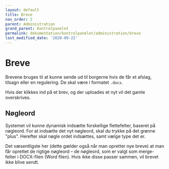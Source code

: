 ```yaml
---
layout: default
title: Breve
nav_order: 2
parent: Administration
grand_parent: Kontrolpanelet
permalink: dokumentation/kontrolpanelet/administration/breve
last_modified_date: '2020-09-22'
---
```


# Breve

Brevene bruges til at kunne sende ud til borgerne hvis de får et afslag, tilsagn eller en regulering.
De skal være i formatet `.docx`.

Hvis der klikkes ind på et brev, og der uploades et nyt vil det gamle overskrives.

## Nøgleord

Systemet vil kunne dynamisk indsætte forskellige flettefelter, baseret på nøgleord.
For at indsætte det nyt nøgleord, skal du trykke på det grønne "plus".
Herefter skal nøgle ordet indsættes, samt vælge type det er.

Det væsentligste her (dette gælder også når man opretter nye breve) at man får oprettet de rigtige nøgleord – de nøgleord, som er valgt som merge-felter i DOCX-filen (Word filen). Hvis ikke disse passer sammen, vil brevet ikke blive sendt.
